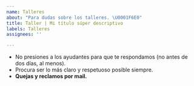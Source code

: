 ```yaml
---
name: Talleres
about: "Para dudas sobre los talleres. \U0001F6E0"
title: Taller | Mi título súper descriptivo
labels: Talleres
assignees: ''

---
```


- No presiones a los ayudantes para que te respondamos (no antes de dos días, al menos).
- Procura ser lo más claro y respetuoso posible siempre.
- **Quejas y reclamos por mail.**
